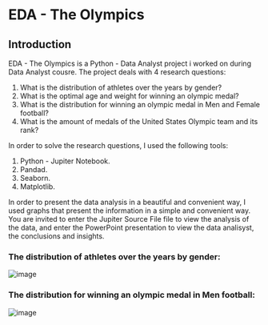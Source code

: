 # EDA - The Olympics
## Introduction
EDA - The Olympics is a Python - Data Analyst project i worked on during Data Analyst cousre.
The project deals with 4 research questions:
  1. What is the distribution of athletes over the years by gender?
  2. What is the optimal age and weight for winning an olympic medal?
  3. What is the distribution for winning an olympic medal in Men and Female football?
  4. What is the amount of medals of the United States Olympic team and its rank? 

In order to solve the research questions, I used the following tools:
  1. Python - Jupiter Notebook.
  2. Pandad.
  3. Seaborn.
  4. Matplotlib.

In order to present the data analysis in a beautiful and convenient way, I used graphs that present the information in a simple and convenient way.
You are invited to enter the Jupiter Source File file to view the analysis of the data, and enter the PowerPoint presentation to view the data analisyst, the conclusions and insights.

### The distribution of athletes over the years by gender:
![image](https://github.com/user-attachments/assets/adc4f0e3-974e-46d7-a2ec-712154a07ffb)

### The distribution for winning an olympic medal in Men football:
![image](https://github.com/user-attachments/assets/1cf54fb4-06e6-4508-b1f0-8b1209a52385)
